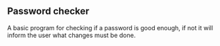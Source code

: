 ## Password checker

A basic program for checking if a password is good enough, if not it will inform the user what changes must be done.